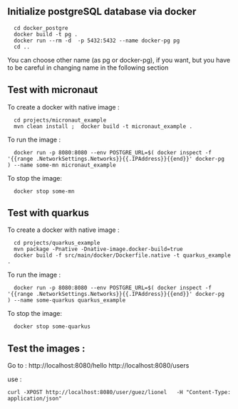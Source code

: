
## Initialize postgreSQL database via docker

```
  cd docker_postgre
  docker build -t pg .
  docker run --rm -d  -p 5432:5432 --name docker-pg pg 
  cd ..
```

You can choose other name (as pg or docker-pg), if you want, but you have to be careful in changing name in the following section

## Test with micronaut

To create a docker with native image : 

```
  cd projects/micronaut_example
  mvn clean install ;  docker build -t micronaut_example .
```

To run the image : 
```
  docker run -p 8080:8080 --env POSTGRE_URL=$( docker inspect -f '{{range .NetworkSettings.Networks}}{{.IPAddress}}{{end}}' docker-pg  ) --name some-mn micronaut_example
```

To stop the image: 
```
  docker stop some-mn
```

## Test with quarkus 

To create a docker with native image : 

```
  cd projects/quarkus_example
  mvn package -Pnative -Dnative-image.docker-build=true
  docker build -f src/main/docker/Dockerfile.native -t quarkus_example .
```

To run the image : 
```
  docker run -p 8080:8080 --env POSTGRE_URL=$( docker inspect -f '{{range .NetworkSettings.Networks}}{{.IPAddress}}{{end}}' docker-pg  ) --name some-quarkus quarkus_example
```

To stop the image: 
```
  docker stop some-quarkus
```

## Test the images :

Go to :
http://localhost:8080/hello
http://localhost:8080/users

use :
```
curl -XPOST http://localhost:8080/user/guez/lionel   -H "Content-Type: application/json"
```

